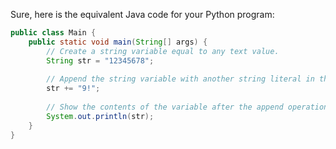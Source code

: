 Sure, here is the equivalent Java code for your Python program:

```java
public class Main {
    public static void main(String[] args) {
        // Create a string variable equal to any text value.
        String str = "12345678"; 
        
        // Append the string variable with another string literal in the most idiomatic way.
        str += "9!";
        
        // Show the contents of the variable after the append operation.
        System.out.println(str);
    }
}
```
